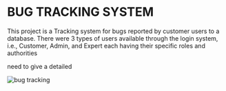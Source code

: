 # BUG TRACKING SYSTEM

This project is a Tracking system for bugs reported by customer users to a database. There were 3 types of users
available through the login system, i.e., Customer, Admin, and Expert each having their specific roles and
authorities

need to give a detailed 

![bug tracking](https://github.com/user-attachments/assets/4cccb8b9-38c6-4135-b178-c8048cf955a4)
